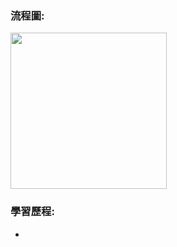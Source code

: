 ### 流程圖:

<img src='https://raw.githubusercontent.com/OPlobo/Learning/master/HW3/Untitled%20Diagram.jpg' height=250 weight =250>


### 學習歷程:
*
